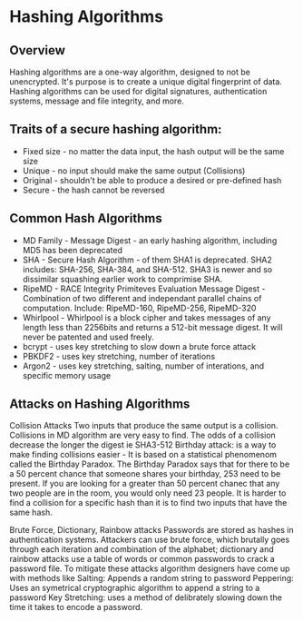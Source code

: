 # Hashing Algorithms 

## Overview

Hashing algorithms are a one-way algorithm, designed to not be unencrypted.  It's purpose is to create a unique digital fingerprint of data.
Hashing algorithms can be used for digital signatures, authentication systems, message and file integrity, and more.


## Traits of a secure hashing algorithm:

  - Fixed size - no matter the data input, the hash output will be the same size
  - Unique - no input should make the same output (Collisions)
  - Original - shouldn't be able to produce a desired or pre-defined hash
  - Secure - the hash cannot be reversed
  

## Common Hash Algorithms

 - MD Family - Message Digest - an early hashing algorithm, including MD5 has been deprecated
 - SHA - Secure Hash Algorithm - of them SHA1 is deprecated.  SHA2 includes: SHA-256, SHA-384, and SHA-512.  SHA3 is newer and so dissimilar squashing earlier work to comprimise SHA.
 - RipeMD - RACE Integrity Primiteves Evaluation Message Digest - Combination of two different and independant parallel chains of computation.  Include: RipeMD-160, RipeMD-256, RipeMD-320
 - Whirlpool - Whirlpool is a block cipher and takes messages of any length less than 2256bits and returns a 512-bit message digest.  It will never be patented and used freely.
 - bcrypt - uses key stretching to slow down a brute force attack
 - PBKDF2 - uses key stretching, number of iterations 
 - Argon2 - uses key stretching, salting, number of interations, and specific memory usage


## Attacks on Hashing Algorithms

Collision Attacks
 Two inputs that produce the same output is a collision.
 Collisions in MD algorithm are very easy to find.  The odds of a collision decrease the longer the digest ie SHA3-512
 Birthday attack: is a way to make finding collisions easier - It is based on a statistical phenomenom called the Birthday Paradox.  The Birthday Paradox says that for there to be a 50 percent chance that someone shares your birthday, 253 need to be present.  If you are looking for a greater than 50 percent chanec that any two people are in the room, you would only need 23 people.  It is harder to find a collision for a specific hash than it is to find two inputs that have the same hash.

Brute Force, Dictionary, Rainbow attacks
 Passwords are stored as hashes in authentication systems.  Attackers can use brute force, which brutally goes through each iteration and combination of the alphabet; dictionary and rainbow attacks use a table of words or common passwords to crack a password file.
 To mitigate these attacks algorithm designers have come up with methods like
 Salting: Appends a random string to password
 Peppering: Uses an symetrical cryptographic algorithm to append a string to a password
 Key Stretching: uses a method of delibrately slowing down the time it takes to encode a password.  